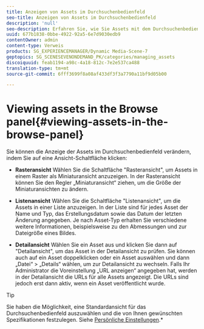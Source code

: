 ```yaml
---
title: Anzeigen von Assets im Durchsuchenbedienfeld
seo-title: Anzeigen von Assets im Durchsuchenbedienfeld
description: 'null'
seo-description: Erfahren Sie, wie Sie Assets mit dem Durchsuchenbedienfeld anzeigen können.
uuid: 677b1838-0bbe-4922-92a5-6e7d9030edb9
contentOwner: admin
content-type: Verweis
products: SG_EXPERIENCEMANAGER/Dynamic Media-Scene-7
geptopics: SG_SCENESEVENONDEMAND_PK/categories/managing_assets
discoiquuid: feab1194-a98c-4a18-812c-7e2e537ca488
translation-type: tm+mt
source-git-commit: 6fff3699f8a08af433df3f3a7790a11bf9d05b00

---
```



# Viewing assets in the Browse panel{#viewing-assets-in-the-browse-panel}

Sie können die Anzeige der Assets im Durchsuchenbedienfeld verändern, indem Sie auf eine Ansicht-Schaltfläche klicken:

* **Rasteransicht** Wählen Sie die Schaltfläche "Rasteransicht", um Assets in einem Raster als Miniaturansicht anzuzeigen. In der Rasteransicht können Sie den Regler „Miniaturansicht“ ziehen, um die Größe der Miniaturansichten zu ändern.

* **Listenansicht** Wählen Sie die Schaltfläche "Listenansicht", um die Assets in einer Liste anzuzeigen. In der Liste sind für jedes Asset der Name und Typ, das Erstellungsdatum sowie das Datum der letzten Änderung angegeben. Je nach Asset-Typ erhalten Sie verschiedene weitere Informationen, beispielsweise zu den Abmessungen und zur Dateigröße eines Bildes.

* **Detailansicht** Wählen Sie ein Asset aus und klicken Sie dann auf "Detailansicht", um das Asset in der Detailansicht zu prüfen. Sie können auch auf ein Asset doppelklicken oder ein Asset auswählen und dann „Datei“ &gt; „Details“ wählen, um zur Detailansicht zu wechseln. Falls Ihr Administrator die Voreinstellung „URL anzeigen“ angegeben hat, werden in der Detailansicht die URLs für alle Assets angezeigt. Die URLs sind jedoch erst dann aktiv, wenn ein Asset veröffentlicht wurde.

>[!TIP]
>
>Sie haben die Möglichkeit, eine Standardansicht für das Durchsuchenbedienfeld auszuwählen und die von Ihnen gewünschten Spezifikationen festzulegen. Siehe [Persönliche Einstellungen](personal-setup.md#personal_setup).*
